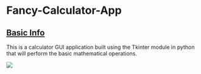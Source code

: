 # Fancy-Calculator-App


<h2> <u> Basic Info </u> </h2>
<p>
This is a calculator GUI application built using the Tkinter module in python that will perform the basic mathematical operations.
</p>

<img src="https://github.com/jamesgeorge007/Fancy-Calculator-App-/blob/master/Calculator/Screenshots/calc_image.JPG">
